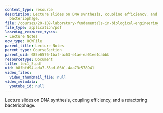 ```yaml
---
content_type: resource
description: Lecture slides on DNA synthesis, coupling efficiency, and a refactoring
  bacteriophage.
file: /courses/20-109-laboratory-fundamentals-in-biological-engineering-fall-2007/b8fbfd94ada736ad06b14aa73c578941_lec1_5.pdf
file_type: application/pdf
learning_resource_types:
- Lecture Notes
ocw_type: OCWFile
parent_title: Lecture Notes
parent_type: CourseSection
parent_uid: 085e6576-1baf-aa63-e1ae-ea01ee1cabbb
resourcetype: Document
title: lec1_5.pdf
uid: b8fbfd94-ada7-36ad-06b1-4aa73c578941
video_files:
  video_thumbnail_file: null
video_metadata:
  youtube_id: null
---
```

Lecture slides on DNA synthesis, coupling efficiency, and a refactoring bacteriophage.

